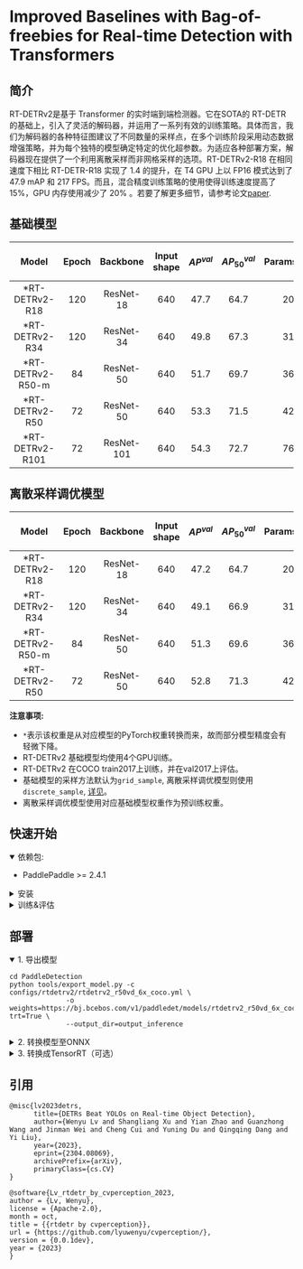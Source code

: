 # Improved Baselines with Bag-of-freebies for Real-time Detection with Transformers

## 简介

RT-DETRv2是基于 Transformer 的实时端到端检测器。它在SOTA的 RT-DETR
的基础上，引入了灵活的解码器，并运用了一系列有效的训练策略。具体而言，我们为解码器的各种特征图建议了不同数量的采样点，在多个训练阶段采用动态数据增强策略，并为每个独特的模型确定特定的优化超参数。为适应各种部署方案，解码器现在提供了一个利用离散采样而非网格采样的选项。RT-DETRv2-R18
在相同速度下相比 RT-DETR-R18 实现了 1.4 的提升，在 T4 GPU 上以 FP16 模式达到了 47.9 mAP 和 217
FPS。而且，混合精度训练策略的使用使得训练速度提高了 15%，GPU 内存使用减少了 20%
。若要了解更多细节，请参考论文[paper](https://arxiv.org/pdf/2407.17140).

## 基础模型

|      Model       | Epoch |  Backbone  | Input shape | $AP^{val}$ | $AP^{val}_{50}$ | Params(M) | FLOPs(G) | T4 TensorRT FP16(FPS) |                                    Pretrained Model                                     |                  config                  |
|:----------------:|:-----:|:----------:|:-----------:|:----------:|:---------------:|:---------:|:--------:|:---------------------:|:---------------------------------------------------------------------------------------:|:----------------------------------------:|
|  *RT-DETRv2-R18  |  120  | ResNet-18  |     640     |    47.7    |      64.7       |    20     |    60    |          217          | [download](https://bj.bcebos.com/v1/paddledet/models/rtdetrv2_r18vd_120e_coco.pdparams) | [config](./rtdetrv2_r18vd_120e_coco.yml) |
|  *RT-DETRv2-R34  |  120  | ResNet-34  |     640     |    49.8    |      67.3       |    31     |    92    |          161          | [download](https://bj.bcebos.com/v1/paddledet/models/rtdetrv2_r34vd_120e_coco.pdparams) | [config](./rtdetrv2_r34vd_120e_coco.yml) |
| *RT-DETRv2-R50-m |  84   | ResNet-50  |     640     |    51.7    |      69.7       |    36     |   100    |          145          | [download](https://bj.bcebos.com/v1/paddledet/models/rtdetrv2_r50vd_m_7x_coco.pdparams) | [config](./rtdetrv2_r50vd_m_7x_coco.yml) |
|  *RT-DETRv2-R50  |  72   | ResNet-50  |     640     |    53.3    |      71.5       |    42     |   136    |          108          |  [download](https://bj.bcebos.com/v1/paddledet/models/rtdetrv2_r50vd_6x_coco.pdparams)  |  [config](./rtdetrv2_r50vd_6x_coco.yml)  |
| *RT-DETRv2-R101  |  72   | ResNet-101 |     640     |    54.3    |      72.7       |    76     |   259    |          74           | [download](https://bj.bcebos.com/v1/paddledet/models/rtdetrv2_r101vd_6x_coco.pdparams)  | [config](./rtdetrv2_r101vd_6x_coco.yml)  |

## 离散采样调优模型

|      Model       | Epoch | Backbone  | Input shape | $AP^{val}$ | $AP^{val}_{50}$ | Params(M) | FLOPs(G) | T4 TensorRT FP16(FPS) |                                      Pretrained Model                                       |                    config                    |
|:----------------:|:-----:|:---------:|:-----------:|:----------:|:---------------:|:---------:|:--------:|:---------------------:|:-------------------------------------------------------------------------------------------:|:--------------------------------------------:|
|  *RT-DETRv2-R18  |  120  | ResNet-18 |     640     |    47.2    |      64.7       |    20     |    60    |          217          |  [download](https://bj.bcebos.com/v1/paddledet/models/rtdetrv2_r18vd_dsp_3x_coco.pdparams)  |  [config](./rtdetrv2_r18vd_dsp_3x_coco.yml)  |
|  *RT-DETRv2-R34  |  120  | ResNet-34 |     640     |    49.1    |      66.9       |    31     |    92    |          161          |  [download](https://bj.bcebos.com/v1/paddledet/models/rtdetrv2_r34vd_dsp_1x_coco.pdparams)  |  [config](./rtdetrv2_r34vd_dsp_1x_coco.yml)  |
| *RT-DETRv2-R50-m |  84   | ResNet-50 |     640     |    51.3    |      69.6       |    36     |   100    |          145          | [download](https://bj.bcebos.com/v1/paddledet/models/rtdetrv2_r50vd_m_dsp_3x_coco.pdparams) | [config](./rtdetrv2_r50vd_m_dsp_3x_coco.yml) |
|  *RT-DETRv2-R50  |  72   | ResNet-50 |     640     |    52.8    |      71.3       |    42     |   136    |          108          |  [download](https://bj.bcebos.com/v1/paddledet/models/rtdetrv2_r50vd_dsp_1x_coco.pdparams)  |  [config](./rtdetrv2_r50vd_dsp_1x_coco.yml)  |

**注意事项:**

- `*`表示该权重是从对应模型的PyTorch权重转换而来，故而部分模型精度会有轻微下降。
- RT-DETRv2 基础模型均使用4个GPU训练。
- RT-DETRv2 在COCO train2017上训练，并在val2017上评估。
- 基础模型的采样方法默认为`grid_sample`,
  离散采样调优模型则使用`discrete_sample`, [详见](../../ppdet/modeling/transformers/utils.py)。
- 离散采样调优模型使用对应基础模型权重作为预训练权重。

## 快速开始

<details open>
<summary>依赖包:</summary>

- PaddlePaddle >= 2.4.1

</details>

<details>
<summary>安装</summary>

- [安装指导文档](https://github.com/PaddlePaddle/PaddleDetection/blob/develop/docs/tutorials/INSTALL.md)

</details>

<details>
<summary>训练&评估</summary>

- 单卡GPU上训练:

```shell
# training on single-GPU
export CUDA_VISIBLE_DEVICES=0
python tools/train.py -c configs/rtdetrv2/rtdetrv2_r50vd_6x_coco.yml --eval
```

- 多卡GPU上训练:

```shell
# training on multi-GPU
export CUDA_VISIBLE_DEVICES=0,1,2,3
python -m paddle.distributed.launch --gpus 0,1,2,3 tools/train.py -c configs/rtdetrv2/rtdetrv2_r50vd_6x_coco.yml --fleet --eval
```

- 评估:

```shell
python tools/eval.py -c configs/rtdetrv2/rtdetrv2_r50vd_6x_coco.yml \
              -o weights=https://bj.bcebos.com/v1/paddledet/models/rtdetrv2_r50vd_6x_coco.pdparams
```

- 测试:

```shell
python tools/infer.py -c configs/rtdetrv2/rtdetrv2_r50vd_6x_coco.yml \
              -o weights=https://bj.bcebos.com/v1/paddledet/models/rtdetrv2_r50vd_6x_coco.pdparams \
              --infer_img=./demo/000000570688.jpg
```

详情请参考[快速开始文档](https://github.com/PaddlePaddle/PaddleDetection/blob/develop/docs/tutorials/GETTING_STARTED.md).

</details>

## 部署

<details open>
<summary>1. 导出模型 </summary>

```shell
cd PaddleDetection
python tools/export_model.py -c configs/rtdetrv2/rtdetrv2_r50vd_6x_coco.yml \
              -o weights=https://bj.bcebos.com/v1/paddledet/models/rtdetrv2_r50vd_6x_coco.pdparams trt=True \
              --output_dir=output_inference
```

</details>

<details>
<summary>2. 转换模型至ONNX </summary>

- 安装[Paddle2ONNX](https://github.com/PaddlePaddle/Paddle2ONNX) 和 ONNX

```shell
pip install onnx==1.13.0
pip install paddle2onnx==1.0.5
```

- 转换模型:

```shell
paddle2onnx --model_dir=./output_inference/rtdetrv2_r50vd_6x_coco/ \
            --model_filename model.pdmodel  \
            --params_filename model.pdiparams \
            --opset_version 16 \
            --save_file rtdetrv2_r50vd_6x_coco.onnx
```

</details>

<details>
<summary>3. 转换成TensorRT（可选） </summary>

- 确保TensorRT的版本>=8.5.1
- TRT推理可以参考[RT-DETR](https://github.com/lyuwenyu/RT-DETR)的部分代码或者其他网络资源

```shell
trtexec --onnx=./rtdetrv2_r50vd_6x_coco.onnx \
        --workspace=4096 \
        --shapes=image:1x3x640x640 \
        --saveEngine=rtdetrv2_r50vd_6x_coco.trt \
        --avgRuns=100 \
        --fp16
```

</details>

## 引用

```
@misc{lv2023detrs,
      title={DETRs Beat YOLOs on Real-time Object Detection},
      author={Wenyu Lv and Shangliang Xu and Yian Zhao and Guanzhong Wang and Jinman Wei and Cheng Cui and Yuning Du and Qingqing Dang and Yi Liu},
      year={2023},
      eprint={2304.08069},
      archivePrefix={arXiv},
      primaryClass={cs.CV}
}

@software{Lv_rtdetr_by_cvperception_2023,
author = {Lv, Wenyu},
license = {Apache-2.0},
month = oct,
title = {{rtdetr by cvperception}},
url = {https://github.com/lyuwenyu/cvperception/},
version = {0.0.1dev},
year = {2023}
}
```
